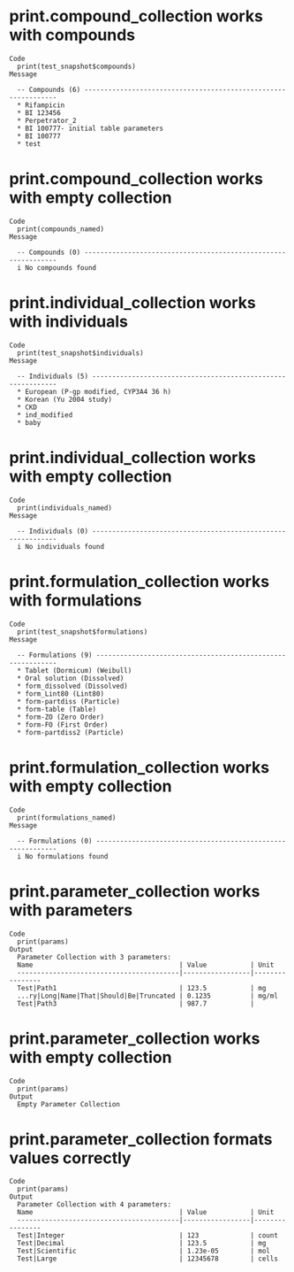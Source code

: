 # print.compound_collection works with compounds

    Code
      print(test_snapshot$compounds)
    Message
      
      -- Compounds (6) ---------------------------------------------------------------
      * Rifampicin
      * BI 123456
      * Perpetrator_2
      * BI 100777- initial table parameters
      * BI 100777
      * test

# print.compound_collection works with empty collection

    Code
      print(compounds_named)
    Message
      
      -- Compounds (0) ---------------------------------------------------------------
      i No compounds found

# print.individual_collection works with individuals

    Code
      print(test_snapshot$individuals)
    Message
      
      -- Individuals (5) -------------------------------------------------------------
      * European (P-gp modified, CYP3A4 36 h)
      * Korean (Yu 2004 study)
      * CKD
      * ind_modified
      * baby

# print.individual_collection works with empty collection

    Code
      print(individuals_named)
    Message
      
      -- Individuals (0) -------------------------------------------------------------
      i No individuals found

# print.formulation_collection works with formulations

    Code
      print(test_snapshot$formulations)
    Message
      
      -- Formulations (9) ------------------------------------------------------------
      * Tablet (Dormicum) (Weibull)
      * Oral solution (Dissolved)
      * form_dissolved (Dissolved)
      * form_Lint80 (Lint80)
      * form-partdiss (Particle)
      * form-table (Table)
      * form-ZO (Zero Order)
      * form-FO (First Order)
      * form-partdiss2 (Particle)

# print.formulation_collection works with empty collection

    Code
      print(formulations_named)
    Message
      
      -- Formulations (0) ------------------------------------------------------------
      i No formulations found

# print.parameter_collection works with parameters

    Code
      print(params)
    Output
      Parameter Collection with 3 parameters:
      Name                                     | Value           | Unit
      -----------------------------------------|-----------------|----------------
      Test|Path1                               | 123.5           | mg
      ...ry|Long|Name|That|Should|Be|Truncated | 0.1235          | mg/ml
      Test|Path3                               | 987.7           | 

# print.parameter_collection works with empty collection

    Code
      print(params)
    Output
      Empty Parameter Collection

# print.parameter_collection formats values correctly

    Code
      print(params)
    Output
      Parameter Collection with 4 parameters:
      Name                                     | Value           | Unit
      -----------------------------------------|-----------------|----------------
      Test|Integer                             | 123             | count
      Test|Decimal                             | 123.5           | mg
      Test|Scientific                          | 1.23e-05        | mol
      Test|Large                               | 12345678        | cells

